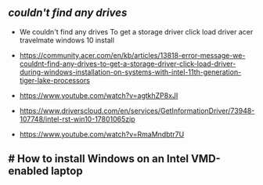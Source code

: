 ## 

## *couldn't find any drives*

- We couldn't find any drives To get a storage driver click load driver acer travelmate windows 10 install

- https://community.acer.com/en/kb/articles/13818-error-message-we-couldnt-find-any-drives-to-get-a-storage-driver-click-load-driver-during-windows-installation-on-systems-with-intel-11th-generation-tiger-lake-processors

- https://www.youtube.com/watch?v=agtkhZP8xJI

- https://www.driverscloud.com/en/services/GetInformationDriver/73948-107748/intel-rst-win10-17801065zip

- https://www.youtube.com/watch?v=RmaMndbtr7U





## # How to install Windows on an Intel VMD-enabled laptop
